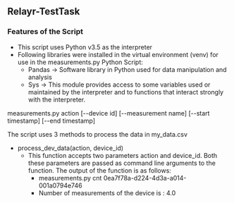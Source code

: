 Relayr-TestTask
----------
### Features of the Script
- This script uses Python v3.5 as the interpreter
- Following libraries were installed in the virtual environment (venv) for use in the measurements.py Python Script:
  - Pandas -> Software library in Python used for data manipulation and analysis
  - Sys -> This module provides access to some variables used or maintained by the interpreter and to functions that interact strongly with the interpreter. 
  
measurements.py action [--device id] [--measurement name] [--start timestamp] [--end timestamp]

The script uses 3 methods to process the data in my_data.csv
- process_dev_data(action, device_id)
  - This function accepts two parameters action and device_id. Both these parameters are passed as command line arguments to the function. The output of the function is as follows:
    - measurements.py cnt 0ea7f78a-d224-4d3a-a014-001a0794e746
    - Number of measurements of the device is : 4.0
